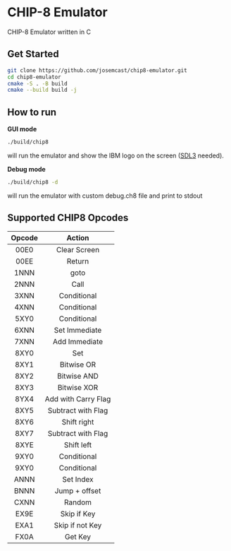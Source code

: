 # CHIP-8 Emulator

CHIP-8 Emulator written in C

## Get Started

```bash
git clone https://github.com/josemcast/chip8-emulator.git
cd chip8-emulator
cmake -S . -B build
cmake --build build -j
```

## How to run

**GUI mode**

```bash
./build/chip8
```

will run the emulator and show the IBM logo on the screen ([SDL3](https://github.com/libsdl-org/SDL) needed).

**Debug mode**

```bash
./build/chip8 -d
```

will run the emulator with custom debug.ch8 file and print to stdout

## Supported CHIP8 Opcodes

| **Opcode** | **Action**          |
|:----------:|:-------------------:|
| 00E0       | Clear Screen        |
| 00EE       | Return              |
| 1NNN       | goto                |
| 2NNN       | Call                |
| 3XNN       | Conditional         |
| 4XNN       | Conditional         |
| 5XY0       | Conditional         |
| 6XNN       | Set Immediate       |
| 7XNN       | Add Immediate       |
| 8XY0       | Set                 |
| 8XY1       | Bitwise OR          |
| 8XY2       | Bitwise AND         |
| 8XY3       | Bitwise XOR         |
| 8YX4       | Add with Carry Flag |
| 8XY5       | Subtract with Flag  |
| 8XY6       | Shift right         |
| 8XY7       | Subtract with Flag  |
| 8XYE       | Shift left          |
| 9XY0       | Conditional         |
| 9XY0       | Conditional         |
| ANNN       | Set Index           |
| BNNN       | Jump + offset       |
| CXNN       | Random              |
| EX9E       | Skip if Key         |
| EXA1       | Skip if not Key     |
| FX0A       | Get Key             |